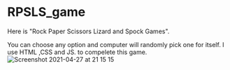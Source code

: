 # RPSLS_game

Here is "Rock Paper Scissors Lizard and Spock Games".

You can choose any option and computer will randomly pick one for itself.
I use HTML ,CSS and JS. to compelete this game.
![Screenshot 2021-04-27 at 21 15 15](https://user-images.githubusercontent.com/82021741/116299218-b139ee80-a79d-11eb-9660-a75d98a7ac34.png)


